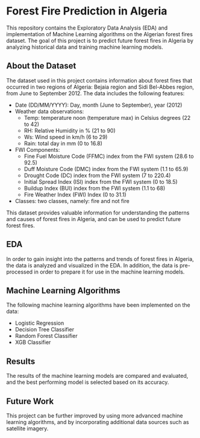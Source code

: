 # Forest Fire Prediction in Algeria
This repository contains the Exploratory Data Analysis (EDA) and implementation of Machine Learning algorithms on the Algerian forest fires dataset. The goal of this project is to predict future forest fires in Algeria by analyzing historical data and training machine learning models.

## About the Dataset

The dataset used in this project contains information about forest fires that occurred in two regions of Algeria: Bejaia region and Sidi Bel-Abbes region, from June to September 2012. The data includes the following features:
- Date (DD/MM/YYYY): Day, month (June to September), year (2012)
- Weather data observations:
  - Temp: temperature noon (temperature max) in Celsius degrees (22 to 42)
  - RH: Relative Humidity in % (21 to 90)
  - Ws: Wind speed in km/h (6 to 29)
  - Rain: total day in mm (0 to 16.8)
- FWI Components:
  - Fine Fuel Moisture Code (FFMC) index from the FWI system (28.6 to 92.5)
  - Duff Moisture Code (DMC) index from the FWI system (1.1 to 65.9)
  - Drought Code (DC) index from the FWI system (7 to 220.4)
  - Initial Spread Index (ISI) index from the FWI system (0 to 18.5)
  - Buildup Index (BUI) index from the FWI system (1.1 to 68)
  - Fire Weather Index (FWI) Index (0 to 31.1)
- Classes: two classes, namely: fire and not fire

This dataset provides valuable information for understanding the patterns and causes of forest fires in Algeria, and can be used to predict future forest fires.

## EDA
In order to gain insight into the patterns and trends of forest fires in Algeria, the data is analyzed and visualized in the EDA. In addition, the data is pre-processed in order to prepare it for use in the machine learning models.

## Machine Learning Algorithms
The following machine learning algorithms have been implemented on the data:

* Logistic Regression
* Decision Tree Classifier
* Random Forest Classifier
* XGB Classifier
## Results
The results of the machine learning models are compared and evaluated, and the best performing model is selected based on its accuracy.

## Future Work
This project can be further improved by using more advanced machine learning algorithms, and by incorporating additional data sources such as satellite imagery.
